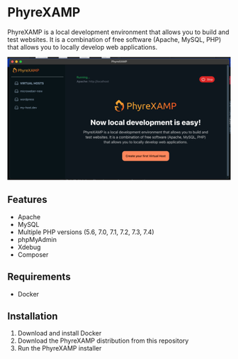 # PhyreXAMP 
PhyreXAMP is a local development environment that allows you to build and test websites. It is a combination of free software (Apache, MySQL, PHP) that allows you to locally develop web applications.

![PhyreXAMP](/native-app/public/images/screenshot.png)

## Features
- Apache
- MySQL
- Multiple PHP versions (5.6, 7.0, 7.1, 7.2, 7.3, 7.4)
- phpMyAdmin
- Xdebug
- Composer

## Requirements
- Docker

## Installation
1. Download and install Docker
2. Download the PhyreXAMP distribution from this repository
3. Run the PhyreXAMP installer
